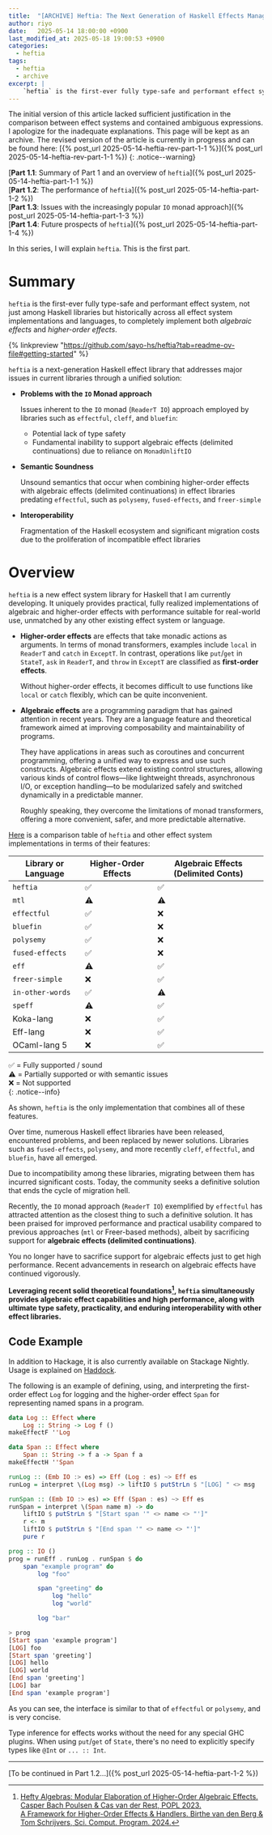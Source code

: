 ```yaml
---
title:  "[ARCHIVE] Heftia: The Next Generation of Haskell Effects Management - Part 1.1"
author: riyo
date:   2025-05-14 18:00:00 +0900
last_modified_at: 2025-05-18 19:00:53 +0900
categories:
  - heftia
tags:
  - heftia
  - archive
excerpt: |
    `heftia` is the first-ever fully type-safe and performant effect system, not just among Haskell libraries but historically across all effect system implementations and languages, to completely implement both *algebraic effects* and *higher-order effects*.
---
```


The initial version of this article lacked sufficient justification in the comparison between effect systems and contained ambiguous expressions.
I apologize for the inadequate explanations.
This page will be kept as an archive.
The revised version of the article is currently in progress and can be found here: [{% post_url 2025-05-14-heftia-rev-part-1-1 %}]({% post_url 2025-05-14-heftia-rev-part-1-1 %})
{: .notice--warning}

[**Part 1.1**: Summary of Part 1 and an overview of `heftia`]({% post_url 2025-05-14-heftia-part-1-1 %})<br>
[**Part 1.2**: The performance of `heftia`]({% post_url 2025-05-14-heftia-part-1-2  %})<br>
[**Part 1.3**: Issues with the increasingly popular `IO` monad approach]({% post_url 2025-05-14-heftia-part-1-3  %})<br>
[**Part 1.4**: Future prospects of `heftia`]({% post_url 2025-05-14-heftia-part-1-4  %})

In this series, I will explain `heftia`. This is the first part.

# Summary

`heftia` is the first-ever fully type-safe and performant effect system, not just among Haskell libraries but historically across all effect system implementations and languages, to completely implement both *algebraic effects* and *higher-order effects*.

{% linkpreview "https://github.com/sayo-hs/heftia?tab=readme-ov-file#getting-started" %}

`heftia` is a next-generation Haskell effect library that addresses major issues in current libraries through a unified solution:

* **Problems with the `IO` Monad approach**

  Issues inherent to the `IO` monad (`ReaderT IO`) approach employed by libraries such as `effectful`, `cleff`, and `bluefin`:

  * Potential lack of type safety
  * Fundamental inability to support algebraic effects (delimited continuations) due to reliance on `MonadUnliftIO`

* **Semantic Soundness**

  Unsound semantics that occur when combining higher-order effects with algebraic effects (delimited continuations) in effect libraries predating `effectful`, such as `polysemy`, `fused-effects`, and `freer-simple`

* **Interoperability**

  Fragmentation of the Haskell ecosystem and significant migration costs due to the proliferation of incompatible effect libraries

# Overview

`heftia` is a new effect system library for Haskell that I am currently developing.
It uniquely provides practical, fully realized implementations of algebraic and higher-order effects with performance suitable for real-world use, unmatched by any other existing effect system or language.

* **Higher-order effects** are effects that take monadic actions as arguments.
    In terms of monad transformers, examples include `local` in `ReaderT` and `catch` in `ExceptT`.
    In contrast, operations like `put`/`get` in `StateT`, `ask` in `ReaderT`, and `throw` in `ExceptT` are classified as **first-order effects**.

    Without higher-order effects, it becomes difficult to use functions like `local` or `catch` flexibly, which can be quite inconvenient.

* **Algebraic effects** are a programming paradigm that has gained attention in recent years.
    They are a language feature and theoretical framework aimed at improving composability and maintainability of programs.

    They have applications in areas such as coroutines and concurrent programming, offering a unified way to express and use such constructs.
    Algebraic effects extend existing control structures, allowing various kinds of control flows—like lightweight threads, asynchronous I/O, or exception handling—to be modularized safely and switched dynamically in a predictable manner.

    Roughly speaking, they overcome the limitations of monad transformers, offering a more convenient, safer, and more predictable alternative.

[Here](https://github.com/sayo-hs/heftia?tab=readme-ov-file#comparison) is a comparison table of `heftia` and other effect system implementations in terms of their features:


| Library or Language | Higher-Order Effects | Algebraic Effects (Delimited Conts) |
| ------------------- | -------------------- | ---------------------- |
| `heftia`            | ✅                   | ✅                     |
| `mtl`               | ⚠️                   | ⚠️                     |
| `effectful`         | ✅                   | ❌                     |
| `bluefin`           | ✅                   | ❌                     |
| `polysemy`          | ✅                   | ❌                     |
| `fused-effects`     | ✅                   | ❌                     |
| `eff`               | ⚠️                   |  ✅                    |
| `freer-simple`      | ❌                   | ✅                     |
| `in-other-words`    | ✅                   | ⚠️                     |
| `speff`             | ⚠️                   | ✅                     |
| Koka-lang           | ❌                   | ✅                     |
| Eff-lang            | ❌                   | ✅                     |
| OCaml-lang 5        | ❌                   | ✅                     |

✅ = Fully supported / sound<br>
⚠️ = Partially supported or with semantic issues<br>
❌ = Not supported<br>
{: .notice--info}

As shown, `heftia` is the only implementation that combines all of these features.

Over time, numerous Haskell effect libraries have been released, encountered problems, and been replaced by newer solutions. Libraries such as `fused-effects`, `polysemy`, and more recently `cleff`, `effectful`, and `bluefin`, have all emerged.

Due to incompatibility among these libraries, migrating between them has incurred significant costs. Today, the community seeks a definitive solution that ends the cycle of migration hell.

Recently, the `IO` monad approach (`ReaderT IO`) exemplified by `effectful` has attracted attention as the closest thing to such a definitive solution. It has been praised for improved performance and practical usability compared to previous approaches (`mtl` or Freer-based methods), albeit by sacrificing support for **algebraic effects (delimited continuations)**.

You no longer have to sacrifice support for algebraic effects just to get high performance.
Recent advancements in research on algebraic effects have continued vigorously.

**Leveraging recent solid theoretical foundations[^10], `heftia` simultaneously provides algebraic effect capabilities and high performance, along with ultimate type safety, practicality, and enduring interoperability with other effect libraries.**

## Code Example

In addition to Hackage, it is also currently available on Stackage Nightly.
Usage is explained on [Haddock](https://hackage-content.haskell.org/package/heftia-0.7.0.0/docs/Control-Monad-Hefty.html).

The following is an example of defining, using, and interpreting the first-order effect `Log` for logging and the higher-order effect `Span` for representing named spans in a program.

```hs
data Log :: Effect where
    Log :: String -> Log f ()
makeEffectF ''Log

data Span :: Effect where
    Span :: String -> f a -> Span f a
makeEffectH ''Span

runLog :: (Emb IO :> es) => Eff (Log : es) ~> Eff es
runLog = interpret \(Log msg) -> liftIO $ putStrLn $ "[LOG] " <> msg

runSpan :: (Emb IO :> es) => Eff (Span : es) ~> Eff es
runSpan = interpret \(Span name m) -> do
    liftIO $ putStrLn $ "[Start span '" <> name <> "']"
    r <- m
    liftIO $ putStrLn $ "[End span '" <> name <> "']"
    pure r

prog :: IO ()
prog = runEff . runLog . runSpan $ do
    span "example program" do
        log "foo"

        span "greeting" do
            log "hello"
            log "world"

        log "bar"

> prog
[Start span 'example program']
[LOG] foo
[Start span 'greeting']
[LOG] hello
[LOG] world
[End span 'greeting']
[LOG] bar
[End span 'example program']
```

As you can see, the interface is similar to that of `effectful` or `polysemy`, and is very concise.

Type inference for effects works without the need for any special GHC plugins.
When using `put`/`get` of `State`, there's no need to explicitly specify types like `@Int` or `... :: Int`.

---

[To be continued in Part 1.2...]({% post_url 2025-05-14-heftia-part-1-2 %})

[^10]: [Hefty Algebras: Modular Elaboration of Higher-Order Algebraic Effects. Casper Bach Poulsen & Cas van der Rest, POPL 2023.](https://dl.acm.org/doi/10.1145/3571255)<br>
    [A Framework for Higher-Order Effects & Handlers. Birthe van den Berg & Tom Schrijvers, Sci. Comput. Program. 2024.](https://doi.org/10.1016/j.scico.2024.103086)
